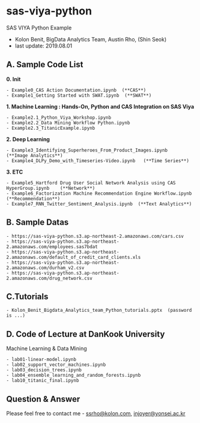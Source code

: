 
# sas-viya-python
SAS VIYA Python Example
- Kolon Benit, BigData Analytics Team, Austin Rho, (Shin Seok)
- last update: 2019.08.01 

## A. Sample Code List
**0. Init**

    - Example0_CAS Action Documentation.ipynb  (**CAS**)
    - Example1_Getting Started with SWAT.ipynb  (**SWAT**)

**1. Machine Learning : Hands-On, Python and CAS Integration on SAS Viya**

    - Example2.1_Python_Viya_Workshop.ipynb
    - Example2.2_Data Mining Workflow Python.ipynb
    - Example2.3_TitanicExample.ipynb

**2. Deep Learning**

    - Example3_Identifying_Superheroes_From_Product_Images.ipynb   (**Image Analytics**)
    - Example4_DLPy_Demo_with_Timeseries-Video.ipynb   (**Time Series**)

**3. ETC**

    - Example5_Hartford Drug User Social Network Analysis using CAS HyperGroup.ipynb    (**Network**)
    - Example6_Factorization Machine Recommendation Engine Workflow.ipynb (**Recommendation**)
    - Example7_RNN_Twitter_Sentiment_Analysis.ipynb  (**Text Analytics**)

## B. Sample Datas
    - https://sas-viya-python.s3.ap-northeast-2.amazonaws.com/cars.csv
    - https://sas-viya-python.s3.ap-northeast-2.amazonaws.com/employees.sas7bdat
    - https://sas-viya-python.s3.ap-northeast-2.amazonaws.com/default_of_credit_card_clients.xls
    - https://sas-viya-python.s3.ap-northeast-2.amazonaws.com/durham_v2.csv
    - https://sas-viya-python.s3.ap-northeast-2.amazonaws.com/drug_network.csv

## C.Tutorials
    - Kolon_Benit_Bigdata_Analytics_team_Python_tutorials.pptx  (password is ...)
    
## D. Code of Lecture at DanKook University
Machine Learning & Data Mining

    - lab01-linear-model.ipynb
    - lab02_support_vector_machines.ipynb
    - lab03_decision_trees.ipynb
    - lab04_ensemble_learning_and_random_forests.ipynb
    - lab10_titanic_final.ipynb

## Question & Answer
Please feel free to contact me 
    - ssrho@kolon.com, injoyer@yonsei.ac.kr


